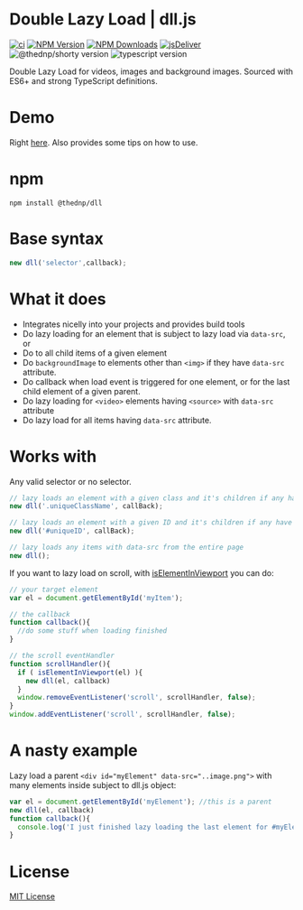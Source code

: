 # Double Lazy Load | dll.js
[![ci](https://github.com/thednp/dll/actions/workflows/ci.yml/badge.svg)](https://github.com/thednp/dll/actions/workflows/ci.yml)
[![NPM Version](https://img.shields.io/npm/v/@thednp/dll.svg)](https://www.npmjs.com/package/@thednp/dll)
[![NPM Downloads](https://img.shields.io/npm/dm/@thednp/dll.svg)](http://npm-stat.com/charts.html?package=@thednp/dll)
[![jsDeliver](https://data.jsdelivr.com/v1/package/npm/@thednp/dll/badge)](https://www.jsdelivr.com/package/npm/@thednp/dll)
![@thednp/shorty version](https://img.shields.io/badge/@thednp/shorty-1.0.3-brightgreen)
![typescript version](https://img.shields.io/badge/typescript-4.5.2-brightgreen)

Double Lazy Load for videos, images and background images. Sourced with ES6+ and strong TypeScript definitions.


# Demo
Right [here](http://thednp.github.io/dll). Also provides some tips on how to use.

# npm
```
npm install @thednp/dll
```

# Base syntax
```js
new dll('selector',callback);
```
	
# What it does
* Integrates nicelly into your projects and provides build tools
* Do lazy loading for an element that is subject to lazy load via `data-src`, or
* Do to all child items of a given element
* Do <code>backgroundImage</code> to elements other than <code>&lt;img&gt;</code> if they have <code>data-src</code> attribute.
* Do callback when load event is triggered for one element, or for the last child element of a given parent.
* Do lazy loading for `<video>` elements having `<source>` with `data-src` attribute
* Do lazy load for all items having <code>data-src</code> attribute.

# Works with
Any valid selector or no selector.
```js
// lazy loads an element with a given class and it's children if any have data-src
new dll('.uniqueClassName', callBack); 

// lazy loads an element with a given ID and it's children if any have data-src
new dll('#uniqueID', callBack); 

// lazy loads any items with data-src from the entire page
new dll(); 
```
    

If you want to lazy load on scroll, with [isElementInViewport](https://github.com/thednp/shorty/blob/master/src/is/isElementInViewport.js) you can do:
```js
// your target element
var el = document.getElementById('myItem');

// the callback
function callback(){
  //do some stuff when loading finished
}

// the scroll eventHandler
function scrollHandler(){
  if ( isElementInViewport(el) ){
    new dll(el, callback)
  }
  window.removeEventListener('scroll', scrollHandler, false);
}
window.addEventListener('scroll', scrollHandler, false);
```	

# A nasty example
Lazy load a parent `<div id="myElement" data-src="..image.png">` with many elements inside subject to dll.js object:
```js
var el = document.getElementById('myElement'); //this is a parent
new dll(el, callback)
function callback(){
  console.log('I just finished lazy loading the last element for #myElement')
}
```

# License
[MIT License](https://github.com/thednp/dll/blob/master/LICENSE)
